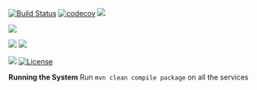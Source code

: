 [![Build Status](https://travis-ci.org/stackroute/ibm-wave6-manoranjan.svg?branch=v1.0.0)](https://travis-ci.org/stackroute/ibm-wave6-manoranjan)
[![codecov](https://codecov.io/gh/stackroute/ibm-wave6-manoranjan/branch/master/graph/badge.svg)](https://codecov.io/gh/stackroute/ibm-wave6-manoranjan)
![](https://img.shields.io/codecov/c/github/stackroute/ibm-wave6-manoranjan/master.svg?style=flat)

![](https://img.shields.io/github/issues/stackroute/ibm-wave6-manoranjan.svg?style=popout)

![](https://img.shields.io/github/contributors/stackroute/ibm-wave6-manoranjan.svg?style=popout)
![](https://img.shields.io/github/last-commit/stackroute/ibm-wave6-manoranjan/master.svg?style=popout)

![](https://img.shields.io/github/repo-size/stackroute/ibm-wave6-manoranjan.svg?style=popout)
[![License](https://img.shields.io/badge/License-Apache%202.0-blue.svg)](https://opensource.org/licenses/Apache-2.0)

****Running the System****
Run ```mvn clean compile package``` on all the services
